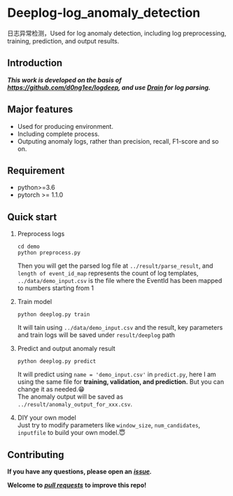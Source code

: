 # Deeplog-log_anomaly_detection
日志异常检测，Used for log anomaly detection, including log preprocessing, training, prediction, and output results.
## Introduction
***This work is developed on the basis of <https://github.com/d0ng1ee/logdeep>, and use [Drain](https://github.com/logpai/logparser) for log parsing.***  
## Major features  
- Used for producing environment.  
- Including complete process.  
- Outputing anomaly logs, rather than precision, recall, F1-score and so on.  
## Requirement  
- python>=3.6  
- pytorch >= 1.1.0  
## Quick start  
1. Preprocess logs

   ```
   cd demo  
   python preprocess.py
   ```
   Then you will get the parsed log file at `../result/parse_result`, and `length of event_id_map` represents the count of log templates, `../data/demo_input.csv` is the file where the EventId has been mapped to numbers starting from 1  

3. Train model

   ```
   python deeplog.py train
   ```
   It will tain using `../data/demo_input.csv` and the result, key parameters and train logs will be saved under `result/deeplog` path

4. Predict and output anomaly result

   ```
   python deeplog.py predict
   ```
   It will predict using `name = 'demo_input.csv'` in `predict.py`, here I am using the same file for **training, validation, and prediction.** But you can change it as needed.😁   
   The anomaly output will be saved as `../result/anomaly_output_for_xxx.csv`.

5. DIY your own model   
   Just try to modify parameters like `window_size`, `num_candidates`, `inputfile` to build your own model.😇
## Contributing  
**If you have any questions, please open an** ***[issue](https://github.com/happyoung68/Deeplog-log_anomaly_detection/issues).***    

**Welcome to** ***[pull requests](https://github.com/happyoung68/Deeplog-log_anomaly_detection/pulls)*** **to improve this repo!**
